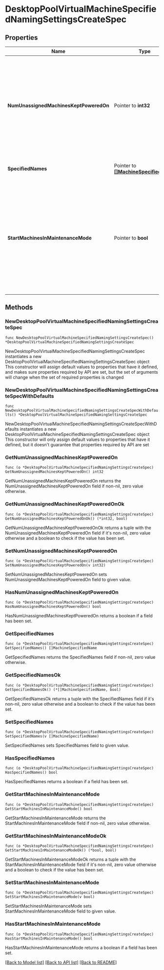 # DesktopPoolVirtualMachineSpecifiedNamingSettingsCreateSpec

## Properties

Name | Type | Description | Notes
------------ | ------------- | ------------- | -------------
**NumUnassignedMachinesKeptPoweredOn** | Pointer to **int32** | Number of unassigned machines kept powered on. This property must be lesser than or equal to the number of specified names.&lt;br&gt; Default value is 1. | [optional] 
**SpecifiedNames** | Pointer to [**[]MachineSpecifiedName**](MachineSpecifiedName.md) | Specified names for the virtual machines. | [optional] 
**StartMachinesInMaintenanceMode** | Pointer to **bool** | Allows virtual machines to be customized manually before users can log in and access them. This mode must be exited manually. &lt;br&gt; Default value is false. | [optional] 

## Methods

### NewDesktopPoolVirtualMachineSpecifiedNamingSettingsCreateSpec

`func NewDesktopPoolVirtualMachineSpecifiedNamingSettingsCreateSpec() *DesktopPoolVirtualMachineSpecifiedNamingSettingsCreateSpec`

NewDesktopPoolVirtualMachineSpecifiedNamingSettingsCreateSpec instantiates a new DesktopPoolVirtualMachineSpecifiedNamingSettingsCreateSpec object
This constructor will assign default values to properties that have it defined,
and makes sure properties required by API are set, but the set of arguments
will change when the set of required properties is changed

### NewDesktopPoolVirtualMachineSpecifiedNamingSettingsCreateSpecWithDefaults

`func NewDesktopPoolVirtualMachineSpecifiedNamingSettingsCreateSpecWithDefaults() *DesktopPoolVirtualMachineSpecifiedNamingSettingsCreateSpec`

NewDesktopPoolVirtualMachineSpecifiedNamingSettingsCreateSpecWithDefaults instantiates a new DesktopPoolVirtualMachineSpecifiedNamingSettingsCreateSpec object
This constructor will only assign default values to properties that have it defined,
but it doesn't guarantee that properties required by API are set

### GetNumUnassignedMachinesKeptPoweredOn

`func (o *DesktopPoolVirtualMachineSpecifiedNamingSettingsCreateSpec) GetNumUnassignedMachinesKeptPoweredOn() int32`

GetNumUnassignedMachinesKeptPoweredOn returns the NumUnassignedMachinesKeptPoweredOn field if non-nil, zero value otherwise.

### GetNumUnassignedMachinesKeptPoweredOnOk

`func (o *DesktopPoolVirtualMachineSpecifiedNamingSettingsCreateSpec) GetNumUnassignedMachinesKeptPoweredOnOk() (*int32, bool)`

GetNumUnassignedMachinesKeptPoweredOnOk returns a tuple with the NumUnassignedMachinesKeptPoweredOn field if it's non-nil, zero value otherwise
and a boolean to check if the value has been set.

### SetNumUnassignedMachinesKeptPoweredOn

`func (o *DesktopPoolVirtualMachineSpecifiedNamingSettingsCreateSpec) SetNumUnassignedMachinesKeptPoweredOn(v int32)`

SetNumUnassignedMachinesKeptPoweredOn sets NumUnassignedMachinesKeptPoweredOn field to given value.

### HasNumUnassignedMachinesKeptPoweredOn

`func (o *DesktopPoolVirtualMachineSpecifiedNamingSettingsCreateSpec) HasNumUnassignedMachinesKeptPoweredOn() bool`

HasNumUnassignedMachinesKeptPoweredOn returns a boolean if a field has been set.

### GetSpecifiedNames

`func (o *DesktopPoolVirtualMachineSpecifiedNamingSettingsCreateSpec) GetSpecifiedNames() []MachineSpecifiedName`

GetSpecifiedNames returns the SpecifiedNames field if non-nil, zero value otherwise.

### GetSpecifiedNamesOk

`func (o *DesktopPoolVirtualMachineSpecifiedNamingSettingsCreateSpec) GetSpecifiedNamesOk() (*[]MachineSpecifiedName, bool)`

GetSpecifiedNamesOk returns a tuple with the SpecifiedNames field if it's non-nil, zero value otherwise
and a boolean to check if the value has been set.

### SetSpecifiedNames

`func (o *DesktopPoolVirtualMachineSpecifiedNamingSettingsCreateSpec) SetSpecifiedNames(v []MachineSpecifiedName)`

SetSpecifiedNames sets SpecifiedNames field to given value.

### HasSpecifiedNames

`func (o *DesktopPoolVirtualMachineSpecifiedNamingSettingsCreateSpec) HasSpecifiedNames() bool`

HasSpecifiedNames returns a boolean if a field has been set.

### GetStartMachinesInMaintenanceMode

`func (o *DesktopPoolVirtualMachineSpecifiedNamingSettingsCreateSpec) GetStartMachinesInMaintenanceMode() bool`

GetStartMachinesInMaintenanceMode returns the StartMachinesInMaintenanceMode field if non-nil, zero value otherwise.

### GetStartMachinesInMaintenanceModeOk

`func (o *DesktopPoolVirtualMachineSpecifiedNamingSettingsCreateSpec) GetStartMachinesInMaintenanceModeOk() (*bool, bool)`

GetStartMachinesInMaintenanceModeOk returns a tuple with the StartMachinesInMaintenanceMode field if it's non-nil, zero value otherwise
and a boolean to check if the value has been set.

### SetStartMachinesInMaintenanceMode

`func (o *DesktopPoolVirtualMachineSpecifiedNamingSettingsCreateSpec) SetStartMachinesInMaintenanceMode(v bool)`

SetStartMachinesInMaintenanceMode sets StartMachinesInMaintenanceMode field to given value.

### HasStartMachinesInMaintenanceMode

`func (o *DesktopPoolVirtualMachineSpecifiedNamingSettingsCreateSpec) HasStartMachinesInMaintenanceMode() bool`

HasStartMachinesInMaintenanceMode returns a boolean if a field has been set.


[[Back to Model list]](../README.md#documentation-for-models) [[Back to API list]](../README.md#documentation-for-api-endpoints) [[Back to README]](../README.md)


